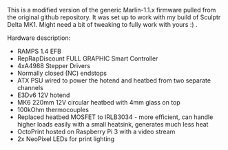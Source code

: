 This is a modified version of the generic Marlin-1.1.x firmware pulled from the original github repository.
It was set up to work with my build of Sculptr Delta MK1.
Might need a bit of tweaking to fully work with yours :) .

Hardware description:
- RAMPS 1.4 EFB
- RepRapDiscount FULL GRAPHIC Smart Controller
- 4xA4988 Stepper Drivers
- Normally closed (NC) endstops
- ATX PSU wired to power the hotend and heatbed from two separate channels
- E3Dv6 12V hotend
- MK6 220mm 12V circular heatbed with 4mm glass on top
- 100kOhm thermocouples
- Replaced heatbed MOSFET to IRLB3034 - more efficient, can handle higher loads easily with a small heatsink, generates much less heat
- OctoPrint hosted on Raspberry Pi 3 with a video stream
- 2x NeoPixel LEDs for print lighting
